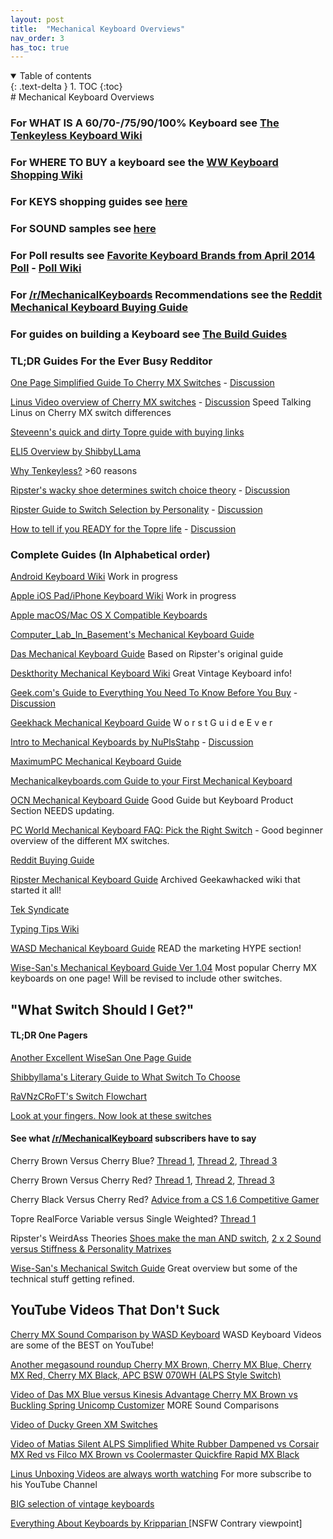 ```yaml
---
layout: post
title:  "Mechanical Keyboard Overviews"
nav_order: 3
has_toc: true
---
```


<details open markdown="block">
  <summary>
    Table of contents
  </summary>
  {: .text-delta }
1. TOC
{:toc}
</details>
# Mechanical Keyboard Overviews

### For **WHAT IS A 60/70-/75/90/100% Keyboard** see [The Tenkeyless Keyboard Wiki](http://www.teddit.net/r/MechanicalKeyboards/wiki/tenkeyless_keyboards)

### For **WHERE TO BUY** a keyboard see the [WW Keyboard Shopping Wiki](http://www.teddit.net/r/MechanicalKeyboards/wiki/recommendedsellers)

### For **KEYS** shopping guides see [here](http://www.teddit.net/r/MechanicalKeyboards/wiki/keycapsellers)

### For SOUND samples see [here](http://www.teddit.net/r/MechanicalKeyboards/wiki/keyboard_sound_samples)

### For Poll results see  [Favorite Keyboard Brands from April 2014 Poll](http://i.imgur.com/KGB6SBJ.png) -  [Poll Wiki](https://www.teddit.net/r/MechanicalKeyboards/wiki/subscriber_polls)

### For [/r/MechanicalKeyboards](https://www.teddit.net/r/MechanicalKeyboards) Recommendations see the [Reddit Mechanical Keyboard Buying Guide](http://www.teddit.net/r/MechanicalKeyboards/wiki/buying_guide)

### For guides on building a Keyboard see [The Build Guides](https://www.teddit.net/r/MechanicalKeyboards/wiki/switch_suppliers#wiki_keyboard_parts_wiki)

### TL;DR Guides For the Ever Busy Redditor

[One Page Simplified Guide To Cherry MX Switches](https://i.imgur.com/H7bLPaf.png) - [Discussion](https://www.teddit.net/r/MechanicalKeyboards/comments/45f9wr/one_page_summary_of_cherry_mx/)

[Linus Video overview of Cherry MX switches](http://www.youtube.com/watch?v=PXCKHoiNu1o) - [Discussion](http://www.teddit.net/r/MechanicalKeyboards/comments/19rk6m/mechanical_keyboard_switches_as_fast_as_possible/) Speed Talking Linus on Cherry MX switch differences

[Steveenn's quick and dirty Topre guide with buying links](https://www.teddit.net/r/MechanicalKeyboards/comments/43cv3z/help_future_buying_what_are_the_different_topre/czhc1g9)

[ELI5 Overview by ShibbyLLama](http://www.teddit.net/r/MechanicalKeyboards/comments/161st5/eli5_mechanical_keyboards/c7s0p7z) 

[Why Tenkeyless?](http://www.teddit.net/r/MechanicalKeyboards/comments/20qogj/question_about_your_ten_keyless_preference/)  >60 reasons

[Ripster's wacky  shoe determines switch choice theory](http://imgur.com/a/DEB4L) - [Discussion](http://www.teddit.net/r/MechanicalKeyboards/comments/1520bp/keyboard_science_everybody_know_clothes_make_the/) 

[Ripster Guide to Switch Selection by Personality](http://imgur.com/a/pvArZ) - [Discussion](https://www.teddit.net/r/MechanicalKeyboards/comments/1mbaxo/undecided_on_a_switch_all_the_guideswikis_did_was/?ref=search_posts)

[How to tell if you READY for the Topre life](http://i.imgur.com/F5KGINC.jpg) - [Discussion](http://www.teddit.net/r/MechanicalKeyboards/comments/1ye4wh/i_didnt_choose_the_topre_life_the_topre_life/)

### Complete Guides (In Alphabetical order)

[Android Keyboard Wiki](http://www.teddit.net/r/MechanicalKeyboards/wiki/android_keyboards) Work in progress

[Apple iOS Pad/iPhone Keyboard Wiki](http://www.teddit.net/r/MechanicalKeyboards/wiki/appleiOS_keyboards) Work in progress

[Apple macOS/Mac OS X Compatible Keyboards](https://www.teddit.net/r/MechanicalKeyboards/wiki/appleosx_keyboards)

[Computer_Lab_In_Basement's Mechanical Keyboard Guide](http://www.teddit.net/r/MechanicalKeyboards/comments/123vmy/computer_lab_in_basements_school_presentation_on/)

[Das Mechanical Keyboard Guide](http://goo.gl/vxBuc) Based on Ripster's original guide

[Deskthority Mechanical Keyboard Wiki](http://goo.gl/ePIi3)  Great Vintage Keyboard info!

[Geek.com's Guide to Everything You Need To Know Before You Buy](http://www.geek.com/news/everything-you-need-to-know-about-mechanical-keyboards-before-you-buy-1645884/) - [Discussion](https://www.teddit.net/r/MechanicalKeyboards/comments/43a0pp/everything_you_need_to_know_about_mechanical/)

[Geekhack Mechanical Keyboard Guide](http://wiki.geekhack.org/index.php?title=Mechanical_Keyboards)  W o r s t G u i d e E v e r

[Intro to Mechanical Keyboards by NuPlsStahp](http://imgur.com/gallery/sbipG) - [Discussion](https://www.teddit.net/r/MechanicalKeyboards/comments/4zd92k/an_intro_to_mechanical_keyboards_for_people_who/)

[MaximumPC Mechanical Keyboard Guide](http://www.teddit.net/r/MechanicalKeyboards/comments/1j69fl/maximum_pcs_keyboard_guide/)

[Mechanicalkeyboards.com Guide to your First Mechanical Keyboard](http://mechanicalkeyboards.com/first_mechanical_keyboard.php)

[OCN Mechanical Keyboard Guide](http://goo.gl/jDMv7)  Good Guide but Keyboard Product Section NEEDS updating.

[PC World Mechanical Keyboard FAQ: Pick the Right Switch](http://goo.gl/G9Usx) - Good beginner overview of the different MX switches.

[Reddit Buying Guide](http://www.teddit.net/r/MechanicalKeyboards/wiki/buying_guide)

[Ripster Mechanical Keyboard Guide](http://goo.gl/Q0i8r) Archived Geekawhacked wiki that started it all!

[Tek Syndicate](http://www.teddit.net/r/MechanicalKeyboards/comments/1s0wze/guidemechanical_keyboard_buying_guideteksyndicate/)

[Typing Tips Wiki](http://www.teddit.net/r/MechanicalKeyboards/wiki/typing_tips)

[WASD Mechanical Keyboard Guide](http://www.wasdkeyboards.com/mechanical-keyboard-guide)  READ the marketing HYPE section!  

[Wise-San's Mechanical Keyboard Guide Ver 1.04](http://i.imgur.com/KGxD8.jpg) Most popular Cherry MX keyboards on one page!  Will be revised to include other switches.

## "What Switch Should I Get?"

#### TL;DR One Pagers

[Another Excellent WiseSan One Page Guide](http://www.teddit.net/r/MechanicalKeyboards/comments/16kbn5/another_one_pager_mechanical_switch_guide_from/)

[Shibbyllama's Literary Guide to What Switch To Choose](http://www.teddit.net/r/MechanicalKeyboards/comments/16h7sz/cherry_mx_and_buckling_spring_how_do_these/)

[RaVNzCRoFT's Switch Flowchart](http://www.teddit.net/r/MechanicalKeyboards/comments/1unb14/guide_which_mechanical_switch_should_i_choose_a/)

[Look at your fingers.  Now look at these switches](http://www.teddit.net/r/MechanicalKeyboards/comments/1zo69j/what_switch_to_get_flowchart/)

#### See what [/r/MechanicalKeyboard](https://www.teddit.net/r/MechanicalKeyboard) subscribers have to say

Cherry Brown Versus Cherry Blue?   [Thread 1](http://www.teddit.net/r/MechanicalKeyboards/comments/14xshu/cherry_mx_brown_vs_blue/), [Thread 2](http://www.teddit.net/r/MechanicalKeyboards/comments/12ql8p/blue_or_brown_switches_for_rts/), [Thread 3](http://www.teddit.net/r/MechanicalKeyboards/comments/13rbg8/i_have_been_reading_a_lot_about_the_different/)

Cherry Brown Versus Cherry Red? [Thread 1](http://www.teddit.net/r/MechanicalKeyboards/comments/14yrbl/brown_vs_red_switches/), [Thread 2](http://www.teddit.net/r/MechanicalKeyboards/comments/10gtdj/cherry_mx_browns_reds_or_blacks/), [Thread 3](http://www.teddit.net/r/MechanicalKeyboards/comments/15g8do/help_deciding_between_mx_reds_or_mx_browns/)

Cherry Black Versus Cherry Red? [Advice from a CS 1.6 Competitive Gamer](http://www.teddit.net/r/MechanicalKeyboards/comments/14ycz1/gaming_mech_keyboardhow_do_i_reach_a/c7hohiq)

Topre RealForce Variable versus Single Weighted? [Thread 1](http://www.teddit.net/r/MechanicalKeyboards/comments/wn3yu/would_you_recommend_the_45g_or_55g_topre/)

Ripster's WeirdAss Theories [Shoes make the man AND switch](http://www.teddit.net/r/MechanicalKeyboards/search?q=shoe&restrict_sr=on), [2 x 2 Sound versus Stiffness & Personality Matrixes](http://imgur.com/a/pvArZ#0)

[Wise-San's Mechanical Switch Guide](http://i.imgur.com/cZkte.png) Great overview but some of the technical stuff getting refined.

## YouTube Videos That Don't Suck

[Cherry MX Sound Comparison by WASD Keyboard](https://www.youtube.com/watch?v=12L0QZFf2XA) WASD Keyboard Videos are some of the BEST on YouTube!

[Another megasound roundup  Cherry MX Brown, Cherry MX Blue, Cherry MX Red, Cherry MX Black, APC BSW 070WH (ALPS Style Switch)](http://www.youtube.com/watch?v=hUN93Xz-7pg&feature=share)

[Video of Das MX Blue versus Kinesis Advantage Cherry MX Brown vs Buckling Spring Unicomp Customizer](http://www.youtube.com/watch?v=02y7rjYYHSE&feature=player_embedded) MORE Sound Comparisons

[Video of Ducky Green XM Switches](http://www.youtube.com/watch?v=lQ6zTOCg1gw)

[Video  of Matias Silent ALPS Simplified White Rubber Dampened vs Corsair MX  Red vs Filco MX Brown vs Coolermaster Quickfire Rapid MX Black](http://www.youtube.com/watch?v=dPhQx9IakQM)

[Linus Unboxing Videos are always worth watching](http://www.teddit.net/r/MechanicalKeyboards/search?q=unboxing+linus&restrict_sr=on&sort=top&t=all)  For more subscribe to his YouTube Channel

[BIG selection of vintage keyboards](https://www.youtube.com/user/ruizuuuuuu?feature=watch)

[Everything About Keyboards by Kripparian ](http://www.youtube.com/watch?v=ATgetulvk14&list=UUeBMccz-PDZf6OB4aV6a3eA&index=2)[NSFW Contrary viewpoint]
